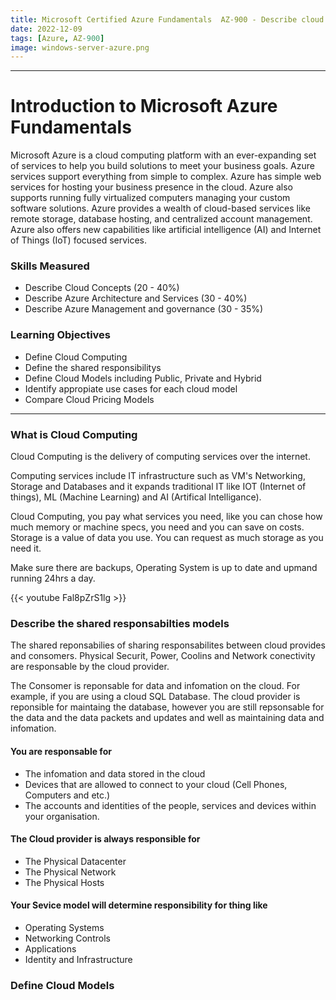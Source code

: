 ```yaml
---
title: Microsoft Certified Azure Fundamentals  AZ-900 - Describe cloud concepts
date: 2022-12-09
tags: [Azure, AZ-900]
image: windows-server-azure.png
---
```


---

<!-- Useful Starting Notes -->

# Introduction to Microsoft Azure Fundamentals

Microsoft Azure is a cloud computing platform with an ever-expanding set of services to help you build solutions to meet your business goals. Azure services support everything from simple to complex. Azure has simple web services for hosting your business presence in the cloud. Azure also supports running fully virtualized computers managing your custom software solutions. Azure provides a wealth of cloud-based services like remote storage, database hosting, and centralized account management. Azure also offers new capabilities like artificial intelligence (AI) and Internet of Things (IoT) focused services.

### Skills Measured

* Describe Cloud Concepts (20 - 40%)
* Describe Azure Architecture and Services (30 - 40%)
* Describe Azure Management and governance (30 - 35%)

### Learning Objectives

* Define Cloud Computing
* Define the shared responsibilitys
* Define Cloud Models including Public, Private and Hybrid
* Identify appropiate use cases for each cloud model
* Compare Cloud Pricing Models
---

### What is Cloud Computing

Cloud Computing is the delivery of computing services over the internet.

Computing services include IT infrastructure such as VM's Networking, Storage and Databases and it expands traditional IT like IOT (Internet of things), ML (Machine Learning) and AI (Artifical Intelligance).

Cloud Computing, you pay what services you need, like you can chose how much memory or machine specs, you need and you can save on costs. Storage is a value of data you use. You can request as much storage as you need it.

Make sure there are backups, Operating System is up to date and upmand running 24hrs a day.

{{< youtube Fal8pZrS1lg >}} 

### Describe the shared responsabilties models

The shared reponsabilies of sharing responsabilites between cloud provides and consomers. Physical  Securit, Power, Coolins and Network conectivity are responsable by the cloud provider.

The Consomer is reponsable for data and infomation on the cloud. For example, if you are using a cloud SQL Database. The cloud provider is reponsible for maintaing the database, however you are still repsonsable for the data and the data packets and updates and well as maintaining data and infomation.

#### You are responsable for

* The infomation and data stored in the cloud
* Devices that are allowed to connect to your cloud (Cell Phones, Computers and etc.)
* The accounts and identities of the people, services and devices within your organisation.

#### The Cloud provider is always responsible for

* The Physical Datacenter
* The Physical Network
* The Physical Hosts

#### Your Sevice model will determine responsibility for thing like

* Operating Systems
* Networking Controls
* Applications
* Identity and Infrastructure

### Define Cloud Models

